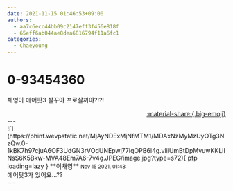 ```yaml
---
date: 2021-11-15 01:46:53+09:00
authors:
  - aa7c6ecc44bb09c2147eff3f456e818f
  - 65eff6ab044ae8dea6816794f11a6fc1
categories:
  - Chaeyoung
---
```


# 0-93454360

<div class="post-container" markdown="1">
<div class="content-container md-sidebar__scrollwrap" markdown="1">

채영아 에어팟3 살꾸야 프로살꺼야?!?!

</div>
</div>

<div style="text-align: right;" markdown="1">
<a href="https://weverse.io/fromis9/fanpost/0-93454360" style="text-align: right;">:material-share:{.big-emoji}</a>
</div>
---

<div class="comments-container md-sidebar__scrollwrap" markdown="1">
<div class="comment" markdown="1">
<div class='id-container' markdown="1">
![](https://phinf.wevpstatic.net/MjAyNDExMjNfMTM1/MDAxNzMyMzUyOTg3NzQw.0-1kBK7h97cjuA6OF3UdGN3rVOdUNEpwj77IqOPB6i4g.vliiUmBtDpMvuwKKLiINsS6K5Bkw-MVA48Em7A6-7v4g.JPEG/image.jpg?type=s72){ pfp loading=lazy }
**<span class="artist">이채영</span>** <small>Nov 15 2021, 01:48</small><br>
</div>
<div class='comment-body' markdown="1">
에어팟3가 있어요...??
</div>
</div>
</div>
---
